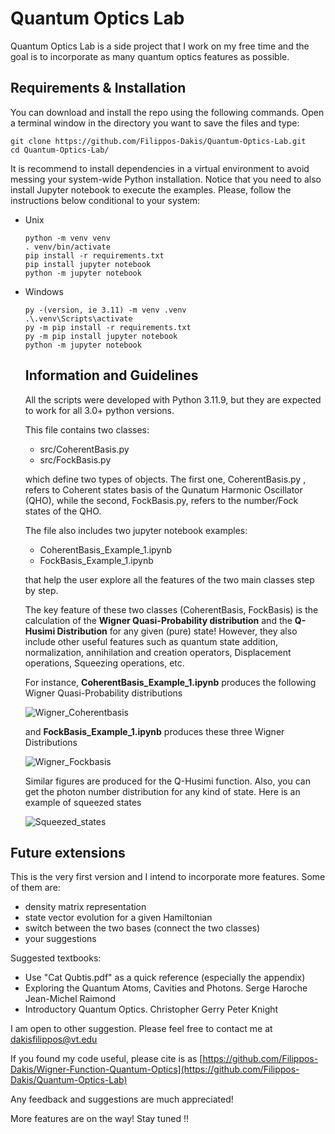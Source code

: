 # Quantum Optics Lab
Quantum Optics Lab is a side project that I work on my free time and the goal is to incorporate as many quantum optics features as possible. 

## Requirements & Installation
You can download and install the repo using the following commands. Open a terminal window in the directory you want to save the files and type:
```
git clone https://github.com/Filippos-Dakis/Quantum-Optics-Lab.git
cd Quantum-Optics-Lab/
```
It is recommend to install dependencies in a virtual environment to avoid messing your system-wide Python installation. Notice that you need to also install Jupyter notebook to execute the examples. Please, follow the instructions below conditional to your system:
- Unix
  ```
  python -m venv venv
  . venv/bin/activate
  pip install -r requirements.txt
  pip install jupyter notebook
  python -m jupyter notebook
  ```
- Windows
  ```
  py -(version, ie 3.11) -m venv .venv
  .\.venv\Scripts\activate
  py -m pip install -r requirements.txt
  py -m pip install jupyter notebook
  python -m jupyter notebook
  ```
  ## Information and Guidelines
  All the scripts were developed with Python 3.11.9, but they are expected to work for all 3.0+ python versions.
  
  This file contains two classes:
  - src/CoherentBasis.py
  - src/FockBasis.py
  
  which define two types of objects. The first one, CoherentBasis.py , refers to Coherent states basis of the Qunatum Harmonic Oscillator (QHO), while the second, FockBasis.py, refers to the number/Fock states 
  of the QHO.
  
  The file also includes two jupyter notebook examples:
  - CoherentBasis_Example_1.ipynb
  - FockBasis_Example_1.ipynb
  
  that help the user explore all the features of the two main classes step by step.

  The key feature of these two classes (CoherentBasis, FockBasis) is the calculation of the **Wigner Quasi-Probability distribution** and the **Q-Husimi Distribution** for any given (pure) state! However, they also include other useful features such as quantum state addition, normalization, annihilation and creation operators, Displacement operations, Squeezing operations, etc.

  For instance, **CoherentBasis_Example_1.ipynb** produces the following Wigner Quasi-Probability distributions

  ![Wigner_Coherentbasis](https://github.com/Filippos-Dakis/Quantum-Optics-Lab/assets/114699564/9321c021-48da-45e7-b1c8-04c42e4dcebe)


  and **FockBasis_Example_1.ipynb** produces these three Wigner Distributions

  ![Wigner_Fockbasis](https://github.com/Filippos-Dakis/Quantum-Optics-Lab/assets/114699564/d1ed3e61-2c66-4bb4-a104-997a32807ef4)

  Similar figures are produced for the Q-Husimi function. Also, you can get the photon number distribution for any kind of state. Here is an example of squeezed states

  ![Squeezed_states](https://github.com/Filippos-Dakis/Quantum-Optics-Lab/assets/114699564/b2a510dc-f83b-4a65-a710-4bc26fee797e)

## Future extensions
  This is the very first version and I intend to incorporate more features. Some of them are:  
  - density matrix representation 
  - state vector evolution for a given Hamiltonian
  - switch between the two bases (connect the two classes)
  - your suggestions
 
Suggested textbooks:
- Use "Cat Qubtis.pdf" as a quick reference (especially the appendix)
- Exploring the Quantum Atoms, Cavities and Photons.  Serge Haroche Jean-Michel Raimond
- Introductory Quantum Optics. Christopher Gerry Peter Knight

I am open to other suggestion. Please feel free to contact me at dakisfilippos@vt.edu

If you found my code useful, please cite is as  [https://github.com/Filippos-Dakis/Wigner-Function-Quantum-Optics](https://github.com/Filippos-Dakis/Quantum-Optics-Lab)

Any feedback and suggestions are much appreciated! 

More features are on the way! Stay tuned !!

